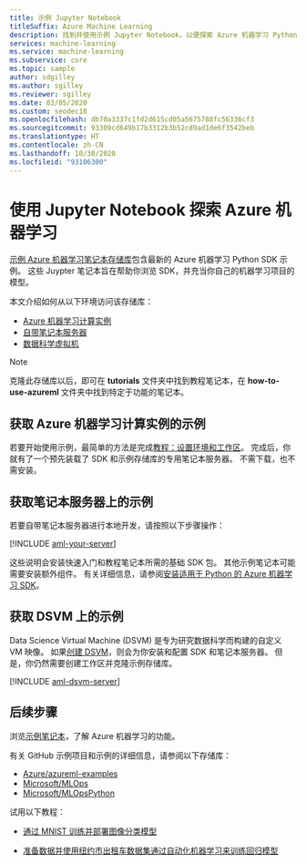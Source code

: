 ```yaml
---
title: 示例 Jupyter Notebook
titleSuffix: Azure Machine Learning
description: 找到并使用示例 Jupyter Notebook，以便探索 Azure 机器学习 Python SDK。
services: machine-learning
ms.service: machine-learning
ms.subservice: core
ms.topic: sample
author: sdgilley
ms.author: sgilley
ms.reviewer: sgilley
ms.date: 03/05/2020
ms.custom: seodec18
ms.openlocfilehash: db70a3337c1fd2d615cd05a5675788fc56336cf3
ms.sourcegitcommit: 93309cd649b17b3312b3b52cd9ad1de6f3542beb
ms.translationtype: HT
ms.contentlocale: zh-CN
ms.lasthandoff: 10/30/2020
ms.locfileid: "93106300"
---
```

# <a name="explore-azure-machine-learning-with-jupyter-notebooks"></a>使用 Jupyter Notebook 探索 Azure 机器学习

[示例 Azure 机器学习笔记本存储库](https://github.com/azure/machinelearningnotebooks)包含最新的 Azure 机器学习 Python SDK 示例。 这些 Juypter 笔记本旨在帮助你浏览 SDK，并充当你自己的机器学习项目的模型。

本文介绍如何从以下环境访问该存储库：

- [Azure 机器学习计算实例](#notebookvm)
- [自带笔记本服务器](#byo)
- [数据科学虚拟机](#dsvm)

> [!NOTE]
> 克隆此存储库以后，即可在 **tutorials** 文件夹中找到教程笔记本，在 **how-to-use-azureml** 文件夹中找到特定于功能的笔记本。

<a name="notebookvm"></a>
## <a name="get-samples-on-azure-machine-learning-compute-instance"></a>获取 Azure 机器学习计算实例的示例

若要开始使用示例，最简单的方法是完成[教程：设置环境和工作区](tutorial-1st-experiment-sdk-setup.md)。 完成后，你就有了一个预先装载了 SDK 和示例存储库的专用笔记本服务器。 不需下载，也不需安装。

<a name="byo"></a>

## <a name="get-samples-on-your-notebook-server"></a>获取笔记本服务器上的示例

若要自带笔记本服务器进行本地开发，请按照以下步骤操作：

[!INCLUDE [aml-your-server](../../includes/aml-your-server.md)]

这些说明会安装快速入门和教程笔记本所需的基础 SDK 包。 其他示例笔记本可能需要安装额外组件。 有关详细信息，请参阅[安装适用于 Python 的 Azure 机器学习 SDK](https://docs.microsoft.com/python/api/overview/azure/ml/install)。

<a name="dsvm"></a>
## <a name="get-samples-on-dsvm"></a>获取 DSVM 上的示例

Data Science Virtual Machine (DSVM) 是专为研究数据科学而构建的自定义 VM 映像。 如果[创建 DSVM](how-to-configure-environment.md#dsvm)，则会为你安装和配置 SDK 和笔记本服务器。 但是，你仍然需要创建工作区并克隆示例存储库。

[!INCLUDE [aml-dsvm-server](../../includes/aml-dsvm-server.md)]

## <a name="next-steps"></a>后续步骤

浏览[示例笔记本](https://github.com/Azure/MachineLearningNotebooks)，了解 Azure 机器学习的功能。

有关 GitHub 示例项目和示例的详细信息，请参阅以下存储库：
+ [Azure/azureml-examples](https://github.com/Azure/azureml-examples)
+ [Microsoft/MLOps](https://github.com/Microsoft/MLOps)
+ [Microsoft/MLOpsPython](https://github.com/microsoft/MLOpsPython)

试用以下教程：

- [通过 MNIST 训练并部署图像分类模型](tutorial-train-models-with-aml.md)

- [准备数据并使用纽约市出租车数据集通过自动化机器学习来训练回归模型](tutorial-auto-train-models.md)
